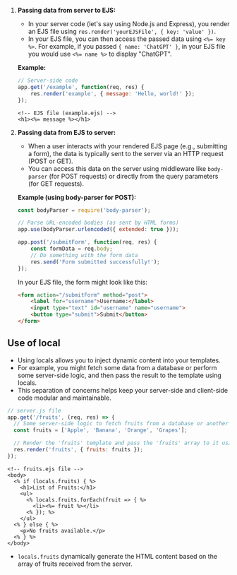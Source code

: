 
1. **Passing data from server to EJS:**
   - In your server code (let's say using Node.js and Express), you render an EJS file using `res.render('yourEJSFile', { key: 'value' })`.
   - In your EJS file, you can then access the passed data using `<%= key %>`. For example, if you passed `{ name: 'ChatGPT' }`, in your EJS file you would use `<%= name %>` to display "ChatGPT".

   **Example:**
   ```javascript
   // Server-side code
   app.get('/example', function(req, res) {
       res.render('example', { message: 'Hello, world!' });
   });
   ```

   ```ejs
   <!-- EJS file (example.ejs) -->
   <h1><%= message %></h1>
   ```

2. **Passing data from EJS to server:**
   - When a user interacts with your rendered EJS page (e.g., submitting a form), the data is typically sent to the server via an HTTP request (POST or GET).
   - You can access this data on the server using middleware like `body-parser` (for POST requests) or directly from the query parameters (for GET requests).
   
   **Example (using body-parser for POST):**
   ```javascript
   const bodyParser = require('body-parser');

   // Parse URL-encoded bodies (as sent by HTML forms)
   app.use(bodyParser.urlencoded({ extended: true }));

   app.post('/submitForm', function(req, res) {
       const formData = req.body;
       // Do something with the form data
       res.send('Form submitted successfully!');
   });
   ```

   In your EJS file, the form might look like this:
   ```html
   <form action="/submitForm" method="post">
       <label for="username">Username:</label>
       <input type="text" id="username" name="username">
       <button type="submit">Submit</button>
   </form>
   ```

   
## Use of local 

- Using locals allows you to inject dynamic content into your templates.
- For example, you might fetch some data from a database or perform some server-side logic, and then pass the result to the template using locals.
- This separation of concerns helps keep your server-side and client-side code modular and maintainable.

```js
// server.js file 
app.get('/fruits', (req, res) => {
  // Some server-side logic to fetch fruits from a database or another source
  const fruits = ['Apple', 'Banana', 'Orange', 'Grapes'];

  // Render the 'fruits' template and pass the 'fruits' array to it using 'locals'
  res.render('fruits', { fruits: fruits });
});
```

```ejs
<!-- fruits.ejs file -->
<body>
  <% if (locals.fruits) { %>
    <h1>List of Fruits:</h1>
    <ul>
      <% locals.fruits.forEach(fruit => { %>
        <li><%= fruit %></li>
      <% }); %>
    </ul>
  <% } else { %>
    <p>No fruits available.</p>
  <% } %>
</body>
```
- `locals.fruits` dynamically generate the HTML content based on the array of fruits received from the server.
